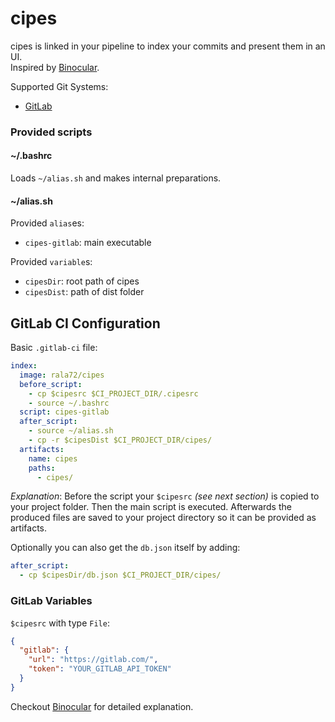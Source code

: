 # cipes

cipes is linked in your pipeline
to index your commits and present them in an UI.\
Inspired by [Binocular](https://github.com/INSO-TUWien/Binocular).

Supported Git Systems:
- [GitLab](https://gitlab.com)

### Provided scripts

#### ~/.bashrc

Loads `~/alias.sh` and makes internal preparations.

#### ~/alias.sh

Provided `alias`es:
- `cipes-gitlab`: main executable

Provided `variable`s:
- `cipesDir`: root path of cipes
- `cipesDist`: path of dist folder

## GitLab CI Configuration
Basic `.gitlab-ci` file:
```yaml
index:
  image: rala72/cipes
  before_script:
    - cp $cipesrc $CI_PROJECT_DIR/.cipesrc
    - source ~/.bashrc
  script: cipes-gitlab
  after_script:
    - source ~/alias.sh
    - cp -r $cipesDist $CI_PROJECT_DIR/cipes/
  artifacts:
    name: cipes
    paths:
      - cipes/
```

*Explanation*:
Before the script your `$cipesrc` _(see next section)_
is copied to your project folder.
Then the main script is executed.
Afterwards the produced files are saved to your project directory
so it can be provided as artifacts.

Optionally you can also get the `db.json` itself by adding:
```yaml
after_script:
  - cp $cipesDir/db.json $CI_PROJECT_DIR/cipes/
```

### GitLab Variables
`$cipesrc` with type `File`:

```json
{
  "gitlab": {
    "url": "https://gitlab.com/",
    "token": "YOUR_GITLAB_API_TOKEN"
  }
}
```

Checkout [Binocular](https://github.com/INSO-TUWien/Binocular)
for detailed explanation.
